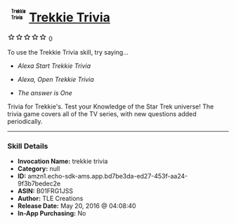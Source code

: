 # &nbsp;<img src="skill_icon" alt="Trekkie Trivia icon" width="36"> [Trekkie Trivia](http://alexa.amazon.com/#skills/amzn1.echo-sdk-ams.app.bd7be3da-ed27-453f-aa24-9f3b7bedec2e)
![0 stars](../../images/ic_star_border_black_18dp_1x.png)![0 stars](../../images/ic_star_border_black_18dp_1x.png)![0 stars](../../images/ic_star_border_black_18dp_1x.png)![0 stars](../../images/ic_star_border_black_18dp_1x.png)![0 stars](../../images/ic_star_border_black_18dp_1x.png) 0

To use the Trekkie Trivia skill, try saying...

* *Alexa Start Trekkie Trivia*

* *Alexa, Open Trekkie Trivia*

* *The answer is One*

Trivia for Trekkie's.  Test your Knowledge of the Star Trek universe!  The trivia game covers all of the TV series, with new questions added periodically.

***

### Skill Details

* **Invocation Name:** trekkie trivia
* **Category:** null
* **ID:** amzn1.echo-sdk-ams.app.bd7be3da-ed27-453f-aa24-9f3b7bedec2e
* **ASIN:** B01FRG1JSS
* **Author:** TLE Creations
* **Release Date:** May 20, 2016 @ 04:08:40
* **In-App Purchasing:** No
